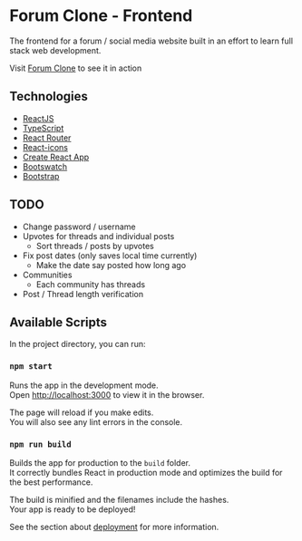 # Forum Clone - Frontend

The frontend for a forum / social media website built in an effort to learn full stack web development. 

Visit [Forum Clone](http://domz.me/frontend) to see it in action

## Technologies
* [ReactJS](https://reactjs.org/)
* [TypeScript](https://www.typescriptlang.org/)
* [React Router](https://github.com/ReactTraining/react-router)
* [React-icons](https://react-icons.github.io/react-icons)
* [Create React App](https://github.com/facebook/create-react-app)
* [Bootswatch](https://bootswatch.com/)
* [Bootstrap](https://getbootstrap.com/)

## TODO

* Change password / username
* Upvotes for threads and individual posts
  * Sort threads / posts by upvotes
* Fix post dates (only saves local time currently)
  * Make the date say posted how long ago
* Communities
  * Each community has threads
* Post / Thread length verification


## Available Scripts

In the project directory, you can run:

### `npm start`

Runs the app in the development mode.\
Open [http://localhost:3000](http://localhost:3000) to view it in the browser.

The page will reload if you make edits.\
You will also see any lint errors in the console.

### `npm run build`

Builds the app for production to the `build` folder.\
It correctly bundles React in production mode and optimizes the build for the best performance.

The build is minified and the filenames include the hashes.\
Your app is ready to be deployed!

See the section about [deployment](https://facebook.github.io/create-react-app/docs/deployment) for more information.